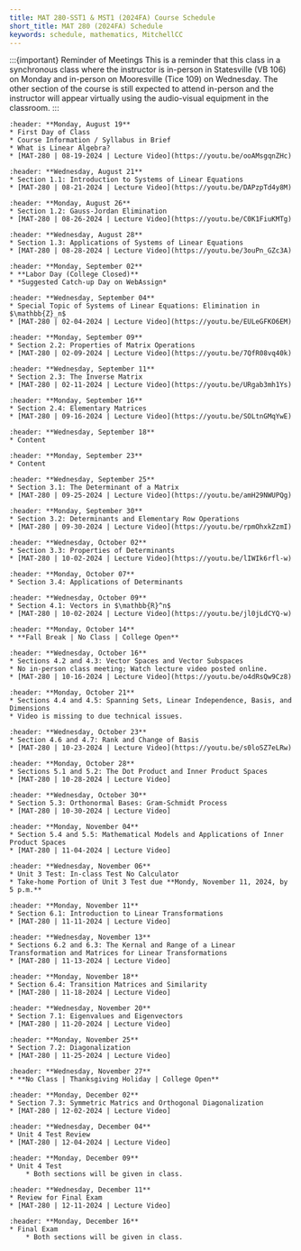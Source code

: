 ```yaml
---
title: MAT 280-SST1 & MST1 (2024FA) Course Schedule
short_title: MAT 280 (2024FA) Schedule
keywords: schedule, mathematics, MitchellCC
---
```


:::{important} Reminder of Meetings
This is a reminder that this class in a synchronous class where the instructor is in-person in Statesville (VB 106) on Monday and in-person on Mooresville (Tice 109) on Wednesday. The other section of the course is still expected to attend in-person and the instructor will appear virtually using the audio-visual equipment in the classroom.
:::

```{card} 
:header: **Monday, August 19**
* First Day of Class
* Course Information / Syllabus in Brief
* What is Linear Algebra?
* [MAT-280 | 08-19-2024 | Lecture Video](https://youtu.be/ooAMsgqnZHc)
```

```{card} 
:header: **Wednesday, August 21**
* Section 1.1: Introduction to Systems of Linear Equations
* [MAT-280 | 08-21-2024 | Lecture Video](https://youtu.be/DAPzpTd4y8M)
```

```{card} 
:header: **Monday, August 26**
* Section 1.2: Gauss-Jordan Elimination
* [MAT-280 | 08-26-2024 | Lecture Video](https://youtu.be/C0K1FiuKMTg) 
```

```{card} 
:header: **Wednesday, August 28**
* Section 1.3: Applications of Systems of Linear Equations
* [MAT-280 | 08-28-2024 | Lecture Video](https://youtu.be/3ouPn_GZc3A)
```

```{card} 
:header: **Monday, September 02**
* **Labor Day (College Closed)**
* *Suggested Catch-up Day on WebAssign*
```

```{card} 
:header: **Wednesday, September 04**
* Special Topic of Systems of Linear Equations: Elimination in $\mathbb{Z}_n$
* [MAT-280 | 02-04-2024 | Lecture Video](https://youtu.be/EULeGFKO6EM)
```

```{card} 
:header: **Monday, September 09**
* Section 2.2: Properties of Matrix Operations
* [MAT-280 | 02-09-2024 | Lecture Video](https://youtu.be/7QfR08vq40k)
```

```{card} 
:header: **Wednesday, September 11**
* Section 2.3: The Inverse Matrix
* [MAT-280 | 02-11-2024 | Lecture Video](https://youtu.be/URgab3mh1Ys)
```

```{card} 
:header: **Monday, September 16**
* Section 2.4: Elementary Matrices
* [MAT-280 | 09-16-2024 | Lecture Video](https://youtu.be/SOLtnGMqYwE)
```

```{card} 
:header: **Wednesday, September 18**
* Content
```

```{card} 
:header: **Monday, September 23**
* Content
```

```{card} 
:header: **Wednesday, September 25**
* Section 3.1: The Determinant of a Matrix
* [MAT-280 | 09-25-2024 | Lecture Video](https://youtu.be/amH29NWUPQg)
```

```{card} 
:header: **Monday, September 30**
* Section 3.2: Determinants and Elementary Row Operations
* [MAT-280 | 09-30-2024 | Lecture Video](https://youtu.be/rpmOhxkZzmI)
```

```{card} 
:header: **Wednesday, October 02**
* Section 3.3: Properties of Determinants
* [MAT-280 | 10-02-2024 | Lecture Video](https://youtu.be/lIWIk6rfl-w)
```

```{card} 
:header: **Monday, October 07**
* Section 3.4: Applications of Determinants
```

```{card} 
:header: **Wednesday, October 09**
* Section 4.1: Vectors in $\mathbb{R}^n$
* [MAT-280 | 10-02-2024 | Lecture Video](https://youtu.be/jl0jLdCYQ-w)
```

```{card} 
:header: **Monday, October 14**
* **Fall Break | No Class | College Open**
```

```{card} 
:header: **Wednesday, October 16**
* Sections 4.2 and 4.3: Vector Spaces and Vector Subspaces
* No in-person class meeting; Watch lecture video posted online.
* [MAT-280 | 10-16-2024 | Lecture Video](https://youtu.be/o4dRsQw9Cz8)
```

```{card} 
:header: **Monday, October 21**
* Sections 4.4 and 4.5: Spanning Sets, Linear Independence, Basis, and Dimensions
* Video is missing to due technical issues.
```

```{card} 
:header: **Wednesday, October 23**
* Section 4.6 and 4.7: Rank and Change of Basis
* [MAT-280 | 10-23-2024 | Lecture Video](https://youtu.be/s0loSZ7eLRw)
```

```{card} 
:header: **Monday, October 28**
* Sections 5.1 and 5.2: The Dot Product and Inner Product Spaces
* [MAT-280 | 10-28-2024 | Lecture Video]
```

```{card} 
:header: **Wednesday, October 30**
* Section 5.3: Orthonormal Bases: Gram-Schmidt Process
* [MAT-280 | 10-30-2024 | Lecture Video]
```

```{card} 
:header: **Monday, November 04**
* Section 5.4 and 5.5: Mathematical Models and Applications of Inner Product Spaces
* [MAT-280 | 11-04-2024 | Lecture Video]
```

```{card} 
:header: **Wednesday, November 06**
* Unit 3 Test: In-class Test No Calculator
* Take-home Portion of Unit 3 Test due **Mondy, November 11, 2024, by 5 p.m.**
```

```{card} 
:header: **Monday, November 11**
* Section 6.1: Introduction to Linear Transformations
* [MAT-280 | 11-11-2024 | Lecture Video]
```

```{card} 
:header: **Wednesday, November 13**
* Sections 6.2 and 6.3: The Kernal and Range of a Linear Transformation and Matrices for Linear Transformations
* [MAT-280 | 11-13-2024 | Lecture Video]
```

```{card} 
:header: **Monday, November 18**
* Section 6.4: Transition Matrices and Similarity
* [MAT-280 | 11-18-2024 | Lecture Video]
```

```{card} 
:header: **Wednesday, November 20**
* Section 7.1: Eigenvalues and Eigenvectors
* [MAT-280 | 11-20-2024 | Lecture Video]
```

```{card} 
:header: **Monday, November 25**
* Section 7.2: Diagonalization
* [MAT-280 | 11-25-2024 | Lecture Video]
```

```{card} 
:header: **Wednesday, November 27**
* **No Class | Thanksgiving Holiday | College Open**
```

```{card} 
:header: **Monday, December 02**
* Section 7.3: Symmetric Matrics and Orthogonal Diagonalization
* [MAT-280 | 12-02-2024 | Lecture Video]
```

```{card} 
:header: **Wednesday, December 04**
* Unit 4 Test Review
* [MAT-280 | 12-04-2024 | Lecture Video]
```

```{card} 
:header: **Monday, December 09**
* Unit 4 Test
    * Both sections will be given in class.
```

```{card} 
:header: **Wednesday, December 11**
* Review for Final Exam
* [MAT-280 | 12-11-2024 | Lecture Video]
```

```{card} 
:header: **Monday, December 16**
* Final Exam
    * Both sections will be given in class.
```